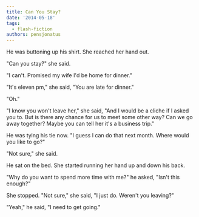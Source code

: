 ```yaml
---
title: Can You Stay?
date: '2014-05-18'
tags:
  - flash-fiction
authors: pensjonatus
---
```


He was buttoning up his shirt. She reached her hand out.

<!-- truncate -->

"Can you stay?" she said.

"I can't. Promised my wife I'd be home for dinner."

"It's eleven pm," she said, "You are late for dinner."

"Oh."

"I know you won't leave her," she said, "And I would be a cliche if I asked you
to. But is there any chance for us to meet some other way? Can we go away
together? Maybe you can tell her it's a business trip."

He was tying his tie now. "I guess I can do that next month. Where would you
like to go?"

"Not sure," she said.

He sat on the bed. She started running her hand up and down his back.

"Why do you want to spend more time with me?" he asked, "Isn't this enough?"

She stopped. "Not sure," she said, "I just do. Weren't you leaving?"

"Yeah," he said, "I need to get going."
